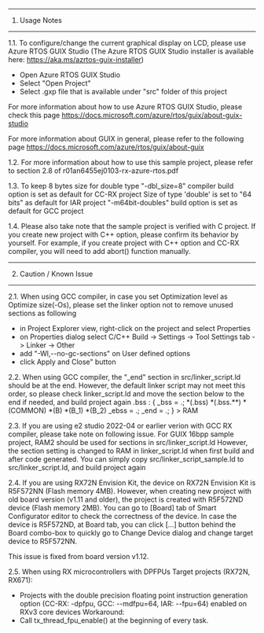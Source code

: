---------------
1. Usage Notes
---------------
1.1. To configure/change the current graphical display on LCD, please use Azure RTOS GUIX Studio
(The Azure RTOS GUIX Studio installer is available here: https://aka.ms/azrtos-guix-installer)
- Open Azure RTOS GUIX Studio
- Select "Open Project"
- Select .gxp file that is available under "src" folder of this project

For more information about how to use Azure RTOS GUIX Studio, please check this page
https://docs.microsoft.com/azure/rtos/guix/about-guix-studio

For more information about GUIX in general, please refer to the following page
https://docs.microsoft.com/azure/rtos/guix/about-guix


1.2. For more information about how to use this sample project, 
please refer to section 2.8 of r01an6455ej0103-rx-azure-rtos.pdf

1.3. To keep 8 bytes size for double type
 "-dbl_size=8" compiler build option is set as default for CC-RX project
 Size of type 'double' is set to "64 bits" as default for IAR project
 "-m64bit-doubles" build option is set as default for GCC project

1.4. Please also take note that the sample project is verified with C project.
If you create new project with C++ option, please confirm its behavior by yourself.
For example, if you create project with C++ option and CC-RX compiler, you will need to add abort() function manually.


------------------------
2. Caution / Known Issue
------------------------
2.1. When using GCC compiler, in case you set Optimization level as Optimize size(-Os), please set the linker option not to remove unused sections as following
- in Project Explorer view, right-click on the project and select Properties
- on Properties dialog select C/C++ Build -> Settings -> Tool Settings tab -> Linker -> Other
- add "-Wl,--no-gc-sections" on User defined options
- click Apply and Close" button

2.2. When using GCC compiler, the "_end" section in src/linker_script.ld should be at the end. However, the default linker script may not meet this order, so please check linker_script.ld and move the section below to the end if needed, and build project again
.bss :
{
	_bss = .;
	*(.bss)
	*(.bss.**)
	*(COMMON)
	*(B)
	*(B_1)
	*(B_2)
	_ebss = .;
	_end = .;
} > RAM

2.3. If you are using e2 studio 2022-04 or earlier verion with GCC RX compiler, please take note on following issue.
For GUIX 16bpp sample project, RAM2 should be used for sections in src/linker_script.ld
However, the section setting is changed to RAM in linker_script.ld when first build and after code generated.
You can simply copy src/linker_script_sample.ld to src/linker_script.ld, and build project again

2.4. If you are using RX72N Envision Kit, the device on RX72N Envision Kit is R5F572NN (Flash memory 4MB).
However, when creating new project with old board version (v1.11 and older),
the project is created with R5F572ND device (Flash memory 2MB).
You can go to [Board] tab of Smart Configurator editor to check the correctness of the device.
In case the device is R5F572ND, at Board tab, you can click [...] button behind the Board combo-box
to quickly go to Change Device dialog and change target device to R5F572NN.

This issue is fixed from board version v1.12.

2.5. When using RX microcontrollers with DPFPUs
Target projects (RX72N, RX671):
- Projects with the double precision floating point instruction generation option (CC-RX: -dpfpu, GCC: --mdfpu=64, IAR: --fpu=64) enabled on RXv3 core devices
Workaround:
- Call tx_thread_fpu_enable() at the beginning of every task.